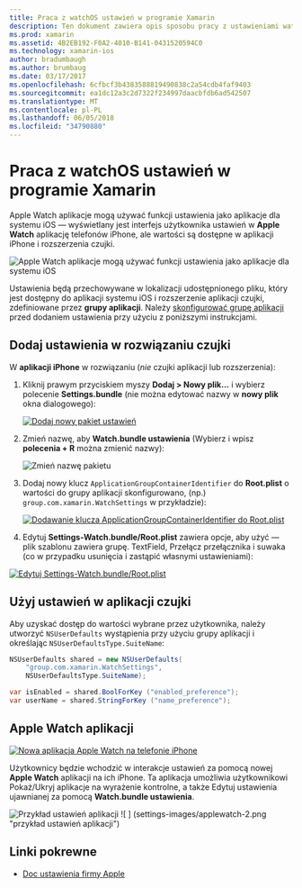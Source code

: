 ```yaml
---
title: Praca z watchOS ustawień w programie Xamarin
description: Ten dokument zawiera opis sposobu pracy z ustawieniami watchOS w Xamarin. Go w tym artykule omówiono ustawienia Dodawanie watch rozwiązanie aplikacji, za pomocą tych ustawień w aplikacji i Apple Watch aplikacji na telefonie iPhone.
ms.prod: xamarin
ms.assetid: 4B2EB192-F0A2-4010-B141-0431520594C0
ms.technology: xamarin-ios
author: bradumbaugh
ms.author: brumbaug
ms.date: 03/17/2017
ms.openlocfilehash: 6cfbcf3b4383588819490838c2a54cdb4faf9403
ms.sourcegitcommit: ea1dc12a3c2d7322f234997daacbfdb6ad542507
ms.translationtype: MT
ms.contentlocale: pl-PL
ms.lasthandoff: 06/05/2018
ms.locfileid: "34790880"
---
```

# <a name="working-with-watchos-settings-in-xamarin"></a>Praca z watchOS ustawień w programie Xamarin

Apple Watch aplikacje mogą używać funkcji ustawienia jako aplikacje dla systemu iOS — wyświetlany jest interfejs użytkownika ustawień w **Apple Watch** aplikację telefonów iPhone, ale wartości są dostępne w aplikacji iPhone i rozszerzenia czujki.

![](settings-images/intro.png "Apple Watch aplikacje mogą używać funkcji ustawienia jako aplikacje dla systemu iOS")

Ustawienia będą przechowywane w lokalizacji udostępnionego pliku, który jest dostępny do aplikacji systemu iOS i rozszerzenie aplikacji czujki, zdefiniowane przez **grupy aplikacji**. Należy [skonfigurować grupę aplikacji](~/ios/watchos/app-fundamentals/app-groups.md) przed dodaniem ustawienia przy użyciu z poniższymi instrukcjami.

## <a name="add-settings-in-a-watch-solution"></a>Dodaj ustawienia w rozwiązaniu czujki

W **aplikacji iPhone** w rozwiązaniu (*nie* czujki aplikacji lub rozszerzenia):

1. Kliknij prawym przyciskiem myszy **Dodaj > Nowy plik...**  i wybierz polecenie **Settings.bundle** (nie można edytować nazwy w **nowy plik** okna dialogowego):

   [![](settings-images/settings-add-sml.png "Dodaj nowy pakiet ustawień")](settings-images/settings-add.png#lightbox)

2. Zmień nazwę, aby **Watch.bundle ustawienia** (Wybierz i wpisz **polecenia + R** można zmienić nazwy):

   ![](settings-images/settings-rename.png "Zmień nazwę pakietu")

3. Dodaj nowy klucz `ApplicationGroupContainerIdentifier` do **Root.plist** o wartości do grupy aplikacji skonfigurowano, (np.) `group.com.xamarin.WatchSettings` w przykładzie):

   [ ![](settings-images/settings-appgroup-sml.png "Dodawanie klucza ApplicationGroupContainerIdentifier do Root.plist")](settings-images/settings-appgroup.png#lightbox)

4. Edytuj **Settings-Watch.bundle/Root.plist** zawiera opcje, aby użyć — plik szablonu zawiera grupę.
  TextField, Przełącz przełącznika i suwaka (co w przypadku usunięcia i zastąpić własnymi ustawieniami):

  [![](settings-images/rootplist-sml.png "Edytuj Settings-Watch.bundle/Root.plist")](settings-images/rootplist.png#lightbox)


## <a name="use-settings-in-the-watch-app"></a>Użyj ustawień w aplikacji czujki

Aby uzyskać dostęp do wartości wybrane przez użytkownika, należy utworzyć `NSUserDefaults` wystąpienia przy użyciu grupy aplikacji i określając `NSUserDefaultsType.SuiteName`:

```csharp
NSUserDefaults shared = new NSUserDefaults(
    "group.com.xamarin.WatchSettings",
    NSUserDefaultsType.SuiteName);

var isEnabled = shared.BoolForKey ("enabled_preference");
var userName = shared.StringForKey ("name_preference");
```

## <a name="apple-watch-app"></a>Apple Watch aplikacji

[![](settings-images/settings-app-sml.png "Nowa aplikacja Apple Watch na telefonie iPhone")](settings-images/settings-app.png#lightbox)

Użytkownicy będzie wchodzić w interakcje ustawień za pomocą nowej **Apple Watch** aplikacji na ich iPhone. Ta aplikacja umożliwia użytkownikowi Pokaż/Ukryj aplikacje na wyrażenie kontrolne, a także Edytuj ustawienia ujawnianej za pomocą **Watch.bundle ustawienia**.

![](settings-images/applewatch-1.png "Przykład ustawień aplikacji") ![ ] (settings-images/applewatch-2.png "przykład ustawień aplikacji")



## <a name="related-links"></a>Linki pokrewne

- [Doc ustawienia firmy Apple](https://developer.apple.com/library/prerelease/ios/documentation/General/Conceptual/WatchKitProgrammingGuide/Settings.html#//apple_ref/doc/uid/TP40014969-CH22-SW1)
